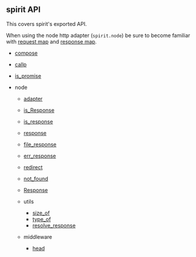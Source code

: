 ## spirit API
This covers spirit's exported API.

When using the node http adapter (`spirit.node`) be sure to become familiar with [request map](request-response-map.md#request-map) and [response map](request-response-map.md#response-map).

- [compose](spirit.md#compose)
- [callp](spirit.md#callp)
- [is_promise](spirit.md#is_promise)

- node
  * [adapter](node.md#adapter)
  * [is_Response](node.md#is_Response)
  * [is_response](node.md#is_response)
  * [response](node.md#response)
  * [file_response](node.md#file_response)
  * [err_response](node.md#err_response)
  * [redirect](node.md#redirect)
  * [not_found](node.md#not_found)
  * [Response](Response.md)
  
  * utils
    - [size_of](node-utils.md#size_of)
    - [type_of](node-utils.md#type_of)
    - [resolve_response](node-utils.md#resolve_response)
    
  * middleware
    - [head](node-middleware.md#head)
